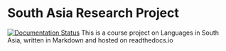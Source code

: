 # South Asia Research Project
[![Documentation Status](https://readthedocs.org/projects/sponge-server-plugin-guide/badge/?version=latest)](https://sponge-server-plugin-guide.readthedocs.io/en/latest/?badge=latest)
This is a course project on Languages in South Asia, written in Markdown and hosted on readthedocs.io